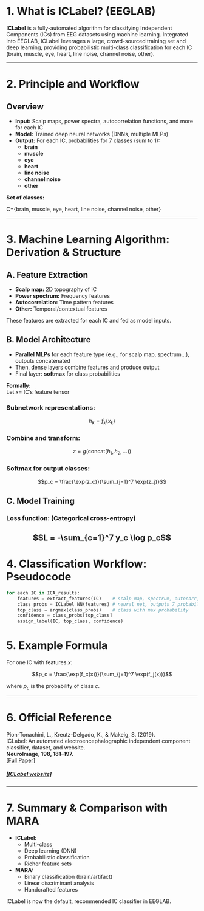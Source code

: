 # 1. What is ICLabel? (EEGLAB)

**ICLabel** is a fully-automated algorithm for classifying Independent Components (ICs) from EEG datasets using machine learning. Integrated into EEGLAB, ICLabel leverages a large, crowd-sourced training set and deep learning, providing probabilistic multi-class classification for each IC (brain, muscle, eye, heart, line noise, channel noise, other).

---

# 2. Principle and Workflow

## Overview

- **Input:** Scalp maps, power spectra, autocorrelation functions, and more for each IC
- **Model:** Trained deep neural networks (DNNs, multiple MLPs)
- **Output:** For each IC, probabilities for 7 classes (sum to 1):
    - **brain**
    - **muscle**
    - **eye**
    - **heart**
    - **line noise**
    - **channel noise**
    - **other**

**Set of classes:**

C={brain, muscle, eye, heart, line noise, channel noise, other}

---

# 3. Machine Learning Algorithm: Derivation & Structure

## A. Feature Extraction

- **Scalp map:** 2D topography of IC
- **Power spectrum:** Frequency features
- **Autocorrelation:** Time pattern features
- **Other:** Temporal/contextual features

These features are extracted for each IC and fed as model inputs.

## B. Model Architecture

- **Parallel MLPs** for each feature type (e.g., for scalp map, spectrum...), outputs concatenated
- Then, dense layers combine features and produce output
- Final layer: **softmax** for class probabilities

**Formally:**  
Let $x$= IC’s feature tensor

### Subnetwork representations:

$$
h_k = f_k(x_k)
$$
### Combine and transform:
$$
z = g\left( \mathrm{concat}(h_1, h_2, \ldots) \right)
$$
### Softmax for output classes:
$$p_c = \frac{\exp(z_c)}{\sum_{j=1}^7 \exp(z_j)}$$

## C. Model Training

### Loss function: (Categorical cross-entropy)

$$L = -\sum_{c=1}^7 y_c \log p_c$$
---

# 4. Classification Workflow: Pseudocode
```python
for each IC in ICA_results:
    features = extract_features(IC)    # scalp map, spectrum, autocorr, etc.
    class_probs = ICLabel_NN(features) # neural net, outputs 7 probabilities
    top_class = argmax(class_probs)    # class with max probability
    confidence = class_probs[top_class]
    assign_label(IC, top_class, confidence)
```



# 5. Example Formula

For one IC with features $x$:

$$p_c = \frac{\exp(f_c(x))}{\sum_{j=1}^7 \exp(f_j(x))}$$

where $p_c$​ is the probability of class $c$.

---

# 6. Official Reference

Pion-Tonachini, L., Kreutz-Delgado, K., & Makeig, S. (2019).  
ICLabel: An automated electroencephalographic independent component classifier, dataset, and website.  
**NeuroImage, 198, 181–197.**  
[[Full Paper]](https://www.sciencedirect.com/science/article/pii/S1053811919304185)  
##### [[ICLabel website]](https://iclabel.ucsd.edu/)
---

# 7. Summary & Comparison with MARA

- **ICLabel:**
    - Multi-class
    - Deep learning (DNN)
    - Probabilistic classification
    - Richer feature sets
- **MARA:**
    - Binary classification (brain/artifact)
    - Linear discriminant analysis
    - Handcrafted features

ICLabel is now the default, recommended IC classifier in EEGLAB.